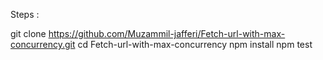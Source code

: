 Steps :

git clone https://github.com/Muzammil-jafferi/Fetch-url-with-max-concurrency.git
cd Fetch-url-with-max-concurrency
npm install
npm test
